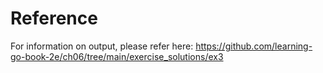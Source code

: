 # Reference
For information on output, please refer here: https://github.com/learning-go-book-2e/ch06/tree/main/exercise_solutions/ex3